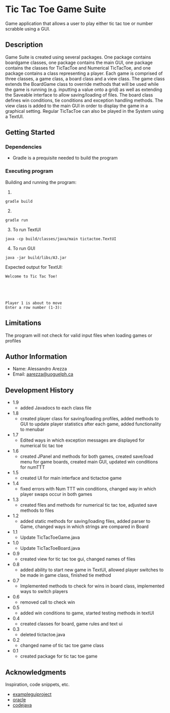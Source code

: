 # Tic Tac Toe Game Suite

Game application that allows a user to play either tic tac toe or number scrabble using a GUI.

## Description

Game Suite is created using several packages. One package contains boardgame classes, one package contains the main GUI, one package contains the classes for TicTacToe and Numerical TicTacToe, and one package contains a class representing a player. Each game is comprised of three classes, a game class, a board class and a view class. The game class extends the BoardGame class to override methods that will be used while the game is running (e.g. inputting a value onto a grid) as well as extending the Saveable interface to allow saving/loading of files. The board class defines win conditions, tie conditions and exception handling methods. The view class is added to the main GUI in order to display the game in a graphical setting. Regular TicTacToe can also be played in the System using a TextUI.

## Getting Started

### Dependencies

* Gradle is a prequisite needed to build the program

### Executing program

Building and running the program:

1.
```
gradle build
```

2.
```
gradle run
```

3. To run TextUI
```
java -cp build/classes/java/main tictactoe.TextUI
```
4. To run GUI
```
java -jar build/libs/A3.jar
```
Expected output for TextUI:
```
Welcome to Tic Tac Toe!





Player 1 is about to move
Enter a row number (1-3):
```

## Limitations

The program will not check for valid input files when loading games or profiles


## Author Information

* Name: Alessandro Arezza
* Email: aarezza@uoguelph.ca

## Development History
* 1.9
    * added Javadocs to each class file
* 1.8 
    * created player class for saving/loading profiles, added methods to GUI to update player statistics after each game, added functionality to menubar
* 1.7
    * Edited ways in which exception messages are displayed for numerical tic tac toe
* 1.6
    * created JPanel and methods for both games, created save/load menu for game boards, created main GUI, updated win conditions for numTTT
* 1.5
    * created UI for main interface and tictactoe game
* 1.4
    * fixed errors with Num TTT win conditions, changed way in which player swaps occur in both games
* 1.3
    * created files and methods for numerical tic tac toe, adjusted save methods to files
* 1.2
    * added static methods for saving/loading files, added parser to Game, changed ways in which strings are compared in Board
* 1.1
    * Update TicTacToeGame.java
* 1.0
    * Update TicTacToeBoard.java
* 0.9
    * created view for tic tac toe gui, changed names of files
* 0.8
    * added ability to start new game in TextUI, allowed player switches to be made in game class, finished tie method
* 0.7
    * Implemented methods to check for wins in board class, implemented ways to switch players
* 0.6
    * removed call to check win
* 0.5
    * added win conditions to game, started testing methods in textUI
* 0.4
    * created classes for board, game rules and text ui
* 0.3
    * deleted tictactoe.java
* 0.2
    * changed name of tic tac toe game class
* 0.1
    * created package for tic tac toe game

## Acknowledgments

Inspiration, code snippets, etc.
* [exampleguiproject](https://gitlab.socs.uoguelph.ca/examples/exampleguiproject.git)
* [oracle](https://docs.oracle.com/javase/7/docs/api/javax/swing/package-summary.html)
* [codejava](https://www.codejava.net/java-se/swing/add-file-filter-for-jfilechooser-dialog)
